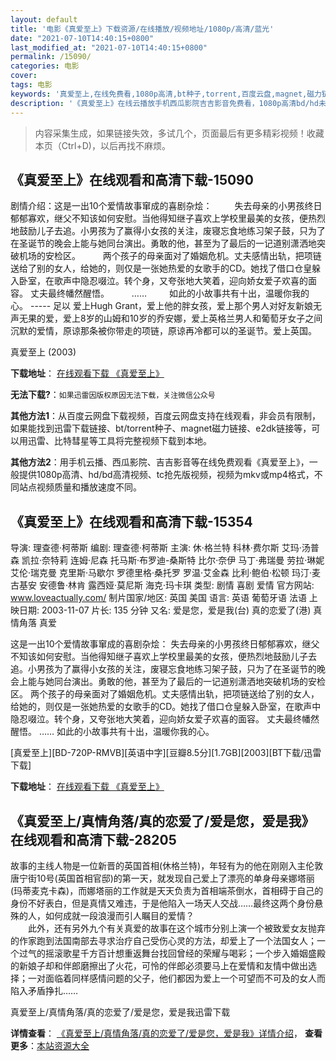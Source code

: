 ```yaml
---
layout: default
title: '电影《真爱至上》下载资源/在线播放/视频地址/1080p/高清/蓝光'
date: "2021-07-10T14:40:15+0800"
last_modified_at: "2021-07-10T14:40:15+0800"
permalink: /15090/
categories: 电影
cover:
tags: 电影
keywords: '真爱至上,在线免费看,1080p高清,bt种子,torrent,百度云盘,magnet,磁力链,迅雷下载资源'
description: '《真爱至上》在线云播放手机西瓜影院吉吉影音免费看，1080p高清bd/hd未删减完整版和tc抢先枪版，mkv/mp4格式，附带bt/torrent种子、magnet/磁力链、百度云盘、网盘资源迅雷下载链接'
---
```


>内容采集生成，如果链接失效，多试几个，页面最后有更多精彩视频！收藏本页（Ctrl+D)，以后再找不麻烦。


## 《真爱至上》在线观看和高清下载-15090

剧情介绍：这是一出10个爱情故事窜成的喜剧杂烩：  　　失去母亲的小男孩终日郁郁寡欢，继父不知该如何安慰。当他得知继子喜欢上学校里最美的女孩，便热烈地鼓励儿子去追。小男孩为了赢得小女孩的关注，废寝忘食地练习架子鼓，只为了在圣诞节的晚会上能与她同台演出。勇敢的他，甚至为了最后的一记道别潇洒地突破机场的安检区。  　　两个孩子的母亲面对了婚姻危机。丈夫感情出轨，把项链送给了别的女人，给她的，则仅是一张她热爱的女歌手的CD。她找了借口仓皇躲入卧室，在歌声中隐忍啜泣。转个身，又夸张地大笑着，迎向娇女爱子欢喜的面容。 丈夫最终幡然醒悟。  　　……  　　如此的小故事共有十出，温暖你我的心。 ----- 足以 爱上Hugh Grant，爱上他的胖女孩，爱上那个男人对好友新娘无声无果的爱，爱上8岁的山姆和10岁的乔安娜，爱上英格兰男人和葡萄牙女子之间沉默的爱情，原谅那条被你带走的项链，原谅再冷都可以的圣诞节。爱上英国。


真爱至上 (2003)

**下载地址**： [在线观看下载 《真爱至上》](https://www.btbtdy.me/btdy/dy4812.html) 


**无法下载?**：`如果迅雷因版权原因无法下载，关注微信公众号 `

**其他方法1**：从百度云网盘下载视频，百度云网盘支持在线观看，非会员有限制，如果能找到迅雷下载链接、bt/torrent种子、magnet磁力链接、e2dk链接等，可以用迅雷、比特彗星等工具将完整视频下载到本地。

**其他方法2**：用手机云播、西瓜影院、吉吉影音等在线免费观看《真爱至上》，一般提供1080p高清、hd/bd高清视频、tc抢先版视频，视频为mkv或mp4格式，不同站点视频质量和播放速度不同。


## 《真爱至上》在线观看和高清下载-15354

导演: 理查德·柯蒂斯 编剧: 理查德·柯蒂斯 主演: 休·格兰特 科林·费尔斯 艾玛·汤普森 凯拉·奈特莉 连姆·尼森 托马斯·布罗迪-桑斯特 比尔·奈伊 马丁·弗瑞曼 劳拉·琳妮 艾伦·瑞克曼 克里斯·马歇尔 罗德里格·桑托罗 罗温·艾金森 比利·鲍伯·松顿 玛汀·麦古基安 安德鲁·林肯 露西娅·莫尼斯 海克·玛卡琪 类型: 剧情 喜剧 爱情 官方网站: www.loveactually.com/ 制片国家/地区: 英国 美国 语言: 英语 葡萄牙语 法语 上映日期: 2003-11-07 片长: 135 分钟 又名: 爱是您，爱是我(台) 真的恋爱了(港) 真情角落 真爱

这是一出10个爱情故事窜成的喜剧杂烩： 失去母亲的小男孩终日郁郁寡欢，继父不知该如何安慰。当他得知继子喜欢上学校里最美的女孩，便热烈地鼓励儿子去追。小男孩为了赢得小女孩的关注，废寝忘食地练习架子鼓，只为了在圣诞节的晚会上能与她同台演出。勇敢的他，甚至为了最后的一记道别潇洒地突破机场的安检区。 两个孩子的母亲面对了婚姻危机。丈夫感情出轨，把项链送给了别的女人，给她的，则仅是一张她热爱的女歌手的CD。她找了借口仓皇躲入卧室，在歌声中隐忍啜泣。转个身，又夸张地大笑着，迎向娇女爱子欢喜的面容。 丈夫最终幡然醒悟。 …… 如此的小故事共有十出，温暖你我的心。


[真爱至上][BD-720P-RMVB][英语中字][豆瓣8.5分][1.7GB][2003][BT下载/迅雷下载]

**下载地址**： [在线观看下载 《真爱至上》](https://www.btdx8.com/torrent/love_actually_2003.html) 


## 《真爱至上/真情角落/真的恋爱了/爱是您，爱是我》在线观看和高清下载-28205

故事的主线人物是一位新晋的英国首相(休格兰特)，年轻有为的他在刚刚入主伦敦唐宁街10号(英国首相官邸)的第一天，就发现自己爱上了漂亮的单身母亲娜塔丽(玛蒂麦克卡森)，而娜塔丽的工作就是天天负责为首相端茶倒水，首相碍于自己的身份不好表白，但是真情又难违，于是他陷入一场天人交战&hellip;…最终这两个身份悬殊的人，如何成就一段浪漫而引人瞩目的爱情？<br />　　此外，还有另外九个有关真爱的故事在这个城市分别上演一个被致爱女友抛弃的作家跑到法国南部去寻求治疗自己受伤心灵的方法，却爱上了一个法国女人；一个过气的摇滚歌星千方百计想重返舞台找回曾经的荣耀与喝彩；一个步入婚姻盛殿的新娘子却和伴郎磨擦出了火花，可怜的伴郎必须要马上在爱情和友情中做出选择；一对面临着同样感情问题的父子，他们都因为爱上一个可望而不可及的女人而陷入矛盾挣扎&hellip;…


真爱至上/真情角落/真的恋爱了/爱是您，爱是我迅雷下载

**详情查看**： [《真爱至上/真情角落/真的恋爱了/爱是您，爱是我》详情介绍](/movie/28205/)， **查看更多**：[本站资源大全](/movie/t/all/)

